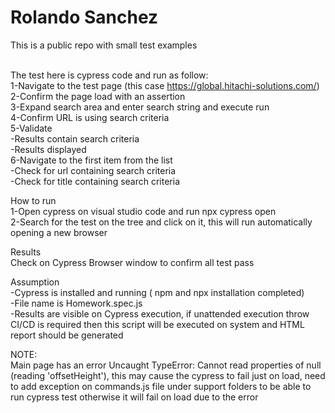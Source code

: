 # Rolando Sanchez 
This is a public repo with small test examples<br><br>

The test here is cypress code and run as follow:<br>
1-Navigate to the test page (this case https://global.hitachi-solutions.com/)<br>
2-Confirm the page load with an assertion<br>
3-Expand search area and enter search string and execute run<br>
4-Confirm URL is using search criteria<br>
5-Validate<br>
  -Results contain search criteria<br>
  -Results displayed<br>
6-Navigate to the first item from the list<br>
  -Check for url containing search criteria<br>
  -Check for title containing search criteria<br>

How to run<br>
1-Open cypress on visual studio code and run npx cypress open<br>
2-Search for the test on the tree and click on it, this will run automatically opening a new browser<br>

Results<br>
Check on Cypress Browser window to confirm all test pass<br>

Assumption<br>
-Cypress is installed and running ( npm and npx installation completed)<br>
-File name is Homework.spec.js<br>
-Results are visible on Cypress execution, if unattended execution throw CI/CD is required then this script will be executed on system and HTML report should be generated<br>

NOTE:<br>
Main page has an error Uncaught TypeError: Cannot read properties of null (reading 'offsetHeight'), this may cause the cypress to fail just on load, need to add exception on commands.js file under support folders to be able to run cypress test otherwise it will fail on load due to the error

